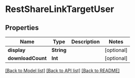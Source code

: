 # RestShareLinkTargetUser

## Properties
Name | Type | Description | Notes
------------ | ------------- | ------------- | -------------
**display** | **String** |  | [optional] 
**downloadCount** | **Int** |  | [optional] 

[[Back to Model list]](../README.md#documentation-for-models) [[Back to API list]](../README.md#documentation-for-api-endpoints) [[Back to README]](../README.md)


